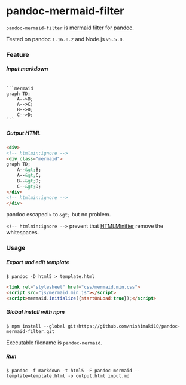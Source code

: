 # pandoc-mermaid-filter

`pandoc-mermaid-filter` is [mermaid](http://knsv.github.io/mermaid/) filter for [pandoc](http://pandoc.org/).

Tested on pandoc `1.16.0.2` and Node.js `v5.5.0`.

### Feature

##### Input markdown

<pre><code>
```mermaid
graph TD;
    A-->B;
    A-->C;
    B-->D;
    C-->D;
```
</code></pre>

##### Output HTML

```html
<div>
<!-- htmlmin:ignore -->
<div class="mermaid">
graph TD;
    A--&gt;B;
    A--&gt;C;
    B--&gt;D;
    C--&gt;D;
</div>
<!-- htmlmin:ignore -->
</div>
```

pandoc escaped `>` to `&gt;` but no problem.

`<!-- htmlmin:ignore -->` prevent that [HTMLMinifier](https://kangax.github.io/html-minifier/) remove the whitespaces.

### Usage

##### Export and edit template

```shell
$ pandoc -D html5 > template.html
```

``` html
<link rel="stylesheet" href="css/mermaid.min.css">
<script src="js/mermaid.min.js"></script>
<script>mermaid.initialize({startOnLoad:true});</script>
```

##### Global install with npm

``` shell
$ npm install --global git+https://github.com/nishimaki10/pandoc-mermaid-filter.git
```

Executable filename is `pandoc-mermaid`.

##### Run

``` shell
$ pandoc -f markdown -t html5 -F pandoc-mermaid --template=template.html -o output.html input.md
```
